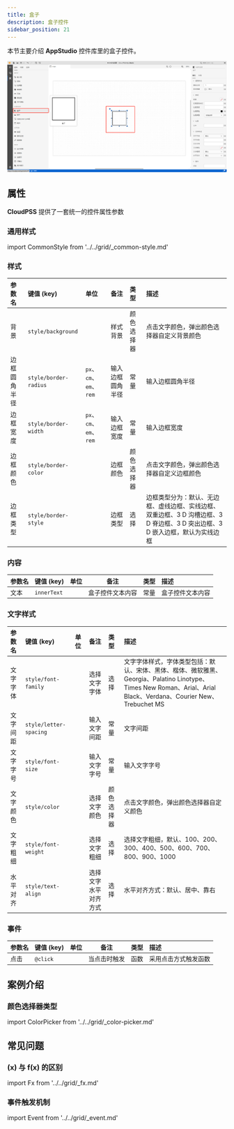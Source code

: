 ```yaml
---
title: 盒子
description: 盒子控件
sidebar_position: 21
---
```


本节主要介绍 **AppStudio** 控件库里的盒子控件。

![盒子控件](image.png "盒子控件")


## 属性

**CloudPSS** 提供了一套统一的控件属性参数

### 通用样式

import CommonStyle from '../../grid/_common-style.md'

<CommonStyle />

### 样式

| 参数名 | 键值 (key) | 单位 | 备注 | 类型 | 描述 |
| :--- | :--- | :--- | :--: | :--- | :--- |
| 背景 | `style/background` |  | 样式背景 | 颜色选择器 | 点击文字颜色，弹出颜色选择器自定义背景颜色 |
| 边框圆角半径 | `style/border-radius` | `px`、`cm`、`em`、`rem` | 输入边框圆角半径 | 常量 | 输入边框圆角半径 |
| 边框宽度 | `style/border-width` | `px`、`cm`、`em`、`rem` | 输入边框宽度 | 常量 | 输入边框宽度 |
| 边框颜色 | `style/border-color` |  | 边框颜色 | 颜色选择器 | 点击文字颜色，弹出颜色选择器自定义边框颜色 |
| 边框类型 | `style/border-style` |  | 边框类型 | 选择 | 边框类型分为：默认、无边框、虚线边框、实线边框、双重边框、3 D 沟槽边框、3 D 脊边框、3 D 突出边框、3 D 嵌入边框，默认为实线边框 |

### 内容

| 参数名 | 键值 (key) | 单位 | 备注 | 类型 | 描述 |
| :--- | :--- | :--- | :--: | :--- | :--- |
| 文本 | `innerText` |  | 盒子控件文本内容 | 常量 | 盒子控件文本内容 |

### 文字样式

| 参数名 | 键值 (key) | 单位 | 备注 | 类型 | 描述 |
| :--- | :--- | :--- | :--: | :--- | :--- |
| 文字字体 | `style/font-family` |  | 选择文字字体 | 选择 | 文字字体样式，字体类型包括：默认、宋体、黑体、楷体、微软雅黑、Georgia、Palatino Linotype、Times New Roman、Arial、Arial Black、Verdana、Courier New、Trebuchet MS |
| 文字间距 | `style/letter-spacing` |  | 输入文字间距 | 常量 | 文字间距 |
| 文字字号 | `style/font-size` |  | 输入文字字号 | 常量 | 输入文字字号 |
| 文字颜色 | `style/color` |  | 选择文字颜色 | 颜色选择器 | 点击文字颜色，弹出颜色选择器自定义颜色 |
| 文字粗细 | `style/font-weight` |  | 选择文字粗细 | 选择 | 选择文字粗细，默认、100、200、300、400、500、600、700、800、900、1000 |
| 水平对齐 | `style/text-align` |  | 选择文字水平对齐方式 | 选择 | 水平对齐方式：默认、居中、靠右 |


### 事件

| 参数名 | 键值 (key) | 单位 | 备注 | 类型 | 描述 |
| :--- | :--- | :--- | :--: | :--- | :--- |
| 点击 | `@click` |  | 当点击时触发 | 函数 | 采用点击方式触发函数 |

## 案例介绍

### 颜色选择器类型

import ColorPicker from '../../grid/_color-picker.md'

<ColorPicker />

## 常见问题

### (x) 与 f(x) 的区别

import Fx from '../../grid/_fx.md'

<Fx />

###  事件触发机制

import Event from '../../grid/_event.md'

<Event />

